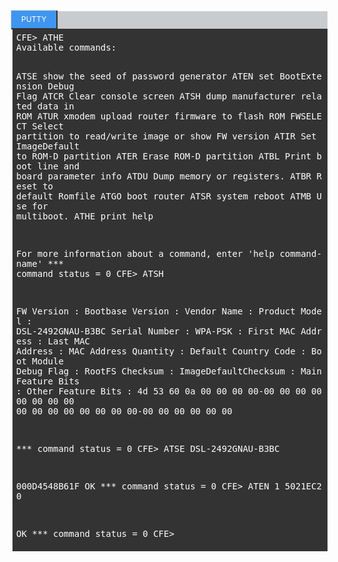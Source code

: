 <div style="background-color: #c8ccce; height: 28px; position:relative"><h3 style="display: inline-block;
    top: -1px;
    left: -2px;
    box-shadow: 1px 1px 1px 1px #333;
    background-color: #4096EE;
    position: absolute;
    margin: 0;
    font-size: 12px !important;
    line-height: 28px;
    padding: 0px 16px;
    font-weight: normal;
text-transform:uppercase;
    color: #ffffff;">PuTTY</h3></div>
	<pre class="alt2 prettyprint linenums" dir="ltr" style="
		margin: 0px;
		padding: 6px;
		text-align: left;
		overflow: auto;
		white-space: pre-wrap;
		white-space: -moz-pre-wrap;
		white-space: -pre-wrap;
		white-space: -o-pre-wrap;
		word-wrap: break-word; 
word-break: break-all;
background-color: #333; color: #fff;">CFE> ATHE
Available commands:

ATSE                show the seed of password generator
ATEN                set BootExtension Debug Flag
ATCR                Clear console screen
ATSH                dump manufacturer related data in ROM
ATUR                xmodem upload router firmware to flash ROM
FWSELECT            Select partition to read/write image or show FW version
ATIR                Set ImageDefault to ROM-D partition
ATER                Erase ROM-D partition
ATBL                Print boot line and board parameter info
ATDU                Dump memory or registers.
ATBR                Reset to default Romfile
ATGO                boot router
ATSR                system reboot
ATMB                Use for multiboot.
ATHE                print help

For more information about a command, enter 'help command-name'
*** command status = 0
CFE> ATSH

FW       Version       : 
Bootbase Version       : 
Vendor Name            :
Product Model          : DSL-2492GNAU-B3BC
Serial Number          : 
WPA-PSK                : 
First MAC Address      : 
Last MAC Address       : 
MAC Address Quantity   : 
Default Country Code   : 
Boot Module Debug Flag : 
RootFS      Checksum   : 
ImageDefaultChecksum   : 
Main Feature Bits      : 
Other Feature Bits     :
                4d 53 60 0a 00 00 00 00-00 00 00 00 00 00 00 00
                00 00 00 00 00 00 00 00-00 00 00 00 00 00

*** command status = 0
CFE> ATSE DSL-2492GNAU-B3BC

000D4548B61F
OK
*** command status = 0
CFE> ATEN 1 5021EC20

OK
*** command status = 0
CFE>
</pre>
</div>

